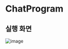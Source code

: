 # ChatProgram
## 실행 화면
![image](https://user-images.githubusercontent.com/112944851/235353667-833443ee-dfc8-46d2-99c7-fa672a9b8651.png)

